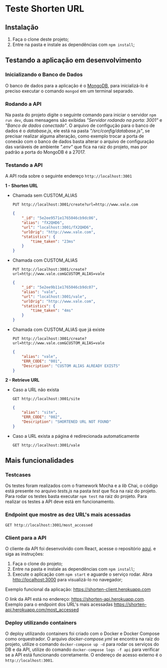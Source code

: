 # Teste Shorten URL

## Instalação

1. Faça o clone deste projeto;
2. Entre na pasta e instale as dependências com `npm install`;

## Testando a aplicação em desenvolvimento

### Inicializando o Banco de Dados

O banco de dados para a aplicação é o [MongoDB](https://www.mongodb.com), para inicializá-lo é preciso executar o comando `mongod` em um terminal separado.

### Rodando a API

Na pasta do projeto digite o seguinte comando para iniciar o servidor `npm run dev`, duas mensagens são exibidas _"Servidor rodando na porta: 3001"_ e _"Banco de dados conectado"_.  O arquivo de configução para o banco de dados é o _database.js_, ele está na pasta _"/src/config/database.js"_, se precisar realizar alguma alteração, como exemplo trocar a porta de conexão com o banco de dados basta alterar o arquivo de configuração das variáveis de ambiente _".env"_ que fica na raiz do projeto, mas por padrão a porta do MongoDB é a 27017.

### Testando a API

A API roda sobre o seguinte endereço `http://localhost:3001`

**1 - Shorten URL**

- Chamada sem CUSTOM_ALIAS

    `PUT http://localhost:3001/create?url=http://www.vale.com`

    ```json
    {
        "_id": "5e2ee9571e1765046cb9dc06",
        "alias": "fX2QHD6",
        "url": "localhost:3001/fX2QHD6",
        "urlOrig": "http://www.vale.com",
        "statistics": {
            "time_taken": "23ms"
        }
    }
    ```

- Chamada com CUSTOM_ALIAS

    `PUT http://localhost:3001/create?url=http://www.vale.com&CUSTOM_ALIAS=vale`

    ```json
    {
        "_id": "5e2ee9b11e1765046cb9dc07",
        "alias": "vale",
        "url": "localhost:3001/vale",
        "urlOrig": "http://www.vale.com",
        "statistics": {
            "time_taken": "4ms"
        }
    }
    ```

- Chamada com CUSTOM_ALIAS que já existe

    `PUT http://localhost:3001/create?url=http://www.vale.com&CUSTOM_ALIAS=vale`

    ```json
    {
        "alias": "vale",
        "ERR_CODE": "001",
        "Description": "CUSTOM ALIAS ALREADY EXISTS"
    }
    ```

**2 - Retrieve URL**

- Caso a URL não exista

    `GET http://localhost:3001/site`

    ```json
    {
        "alias": "site",
        "ERR_CODE": "002",
        "Description": "SHORTENED URL NOT FOUND"
    }
    ```

- Caso a URL exista a página é redirecionada automaticamente 
    
    `GET http://localhost:3001/vale`

## Mais funcionalidades

### Testcases

Os testes foram realizados com o framework Mocha e a _lib_ Chai, o código está presente no arquivo _tests.js_ na pasta _test_ que fica na raiz do projeto. Para rodar os testes basta executar `npm test` na raiz do projeto. Para realizar os testes a API deve está em funcionamento.

### Endpoint que mostre as dez URL's mais acessadas

`GET http://localhost:3001/most_accessed`

### Client para a API

O cliente da API foi desenvolvido com React, acesse o repositório [aqui](https://github.com/marciofernandonet/shorten-app). e siga as instruções:

1. Faça o clone do projeto;
2. Entre na pasta e instale as dependências com `npm install`;
3. Execute o aplicação com `npm start` e aguarde o serviço rodar. Abra [http://localhost:3000](http://localhost:3000) para visualizá-lo no navegador;

Exemplo funcional da aplicação: https://shorten-client.herokuapp.com

O link da API está no endereço: https://shorten-api.herokuapp.com. Exemplo para o endpoint dos URL's mais acessadas https://shorten-api.herokuapp.com/most_accessed

### Deploy utilizando containers

O deploy utilizando containers foi criado com o Docker e Docker Compose como orquestrador. O arquivo _docker-compose.yml_ se encontra na raiz do projeto, utilize o comando `docker-compose up -d` para rodar os serviços do DB e da API, utilize do comando `docker-compose logs -f api` para verificar se a API está funcionando corretamente. O endereço de acesso externo é o `http://localhost:3001`.